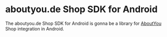 # aboutyou.de Shop SDK for Android

The aboutyou.de Shop SDK for Android is gonna be a library for [AboutYou](http://aboutyou.de) Shop integration in Android.
